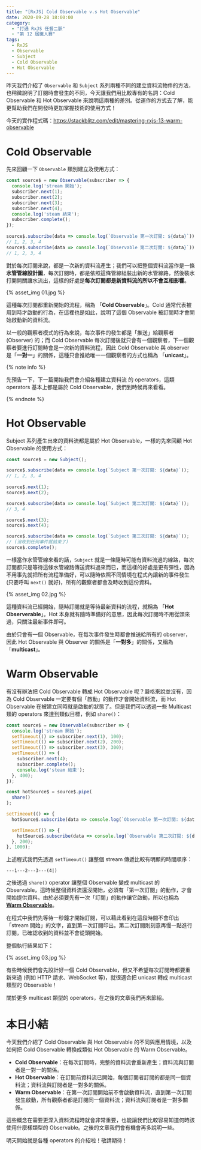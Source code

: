 ```yaml
---
title: "[RxJS] Cold Observable v.s Hot Observable"
date: 2020-09-28 18:00:00
category:
  - "打通 RxJS 任督二脈"
  - "第 12 屆鐵人賽"
tags:
  - RxJS
  - Observable
  - Subject
  - Cold Observable
  - Hot Observable
---
```


昨天我們介紹了 `Observable` 和 `Subject` 系列兩種不同的建立資料流物件的方法，也稍微說明了訂閱時會發生的不同，今天讓我們用比較專有的名詞：Cold Observable 和 Hot Observable 來說明這兩種的差別。從運作的方式去了解，能更幫助我們在開發時更加掌握技術的使用方式！

<!-- more -->

今天的實作程式碼：https://stackblitz.com/edit/mastering-rxjs-13-warm-observable

# Cold Observable

先來回顧一下 `Observable` 類別建立及使用方式：

```typescript
const source$ = new Observable(subscriber => {
  console.log('stream 開始');
  subscriber.next(1);
  subscriber.next(2);
  subscriber.next(3);
  subscriber.next(4);
  console.log('steam 結束');
  subscriber.complete();
});
 
source$.subscribe(data => console.log(`Observable 第一次訂閱: ${data}`));
// 1, 2, 3, 4
source$.subscribe(data => console.log(`Observable 第二次訂閱: ${data}`));
// 1, 2, 3, 4
```

對於每次訂閱來說，都是一次新的資料流產生；我們可以把整個資料流當作是一條**水管管線設計圖**，每次訂閱時，都是依照這條管線組裝出新的水管線路，然後裝水打開開關讓水流出，這樣的好處是**每次訂閱都是新資料流的所以不會互相影響**。

{% asset_img 01.jpg %}

這種每次訂閱都重新開始的流程，稱為 「**Cold Observable**」。Cold 通常代表被用到時才啟動的行為，在這裡也是如此，說明了這個 Observable 被訂閱時才會開始啟動新的資料流。

以一般的觀察者模式的行為來說，每次事件的發生都是「推送」給觀察者 (Observer) 的；而 Cold Observable 每次訂閱後就只會有一個觀察者，下一個觀察者要進行訂閱時會是一次新的資料流程，因此 Cold Observable 與 observer 是「**一對一**」的關係，這種只會推給唯一一個觀察者的方式也稱為 「**unicast**」。

{% note info %}

先預告一下，下一篇開始我們會介紹各種建立資料流 的 operators，這類 operators 基本上都是屬於 Cold Observable，我們到時候再來看看。

{% endnote %}

# Hot Observable

Subject 系列產生出來的資料流都是屬於 Hot Observable，一樣的先來回顧 Hot Observable 的使用方式：

```typescript
const source$ = new Subject();

source$.subscribe(data => console.log(`Subject 第一次訂閱: ${data}`));
// 1, 2, 3, 4
  
source$.next(1);
source$.next(2);

source$.subscribe(data => console.log(`Subject 第二次訂閱: ${data}`));
// 3, 4

source$.next(3);
source$.next(4);

source$.subscribe(data => console.log(`Subject 第三次訂閱: ${data}`));
// (沒收到任何事件就結束了)
source$.complete();
```

一樣當作水管管線來看的話，`Subject` 就是一條隨時可能有資料流過的線路，每次訂閱都只是等待這條水管線路傳送資料過來而已，而這樣的好處是更有彈性，因為不用事先就把所有流程準備好，可以隨時依照不同情境在程式內讓新的事件發生 (只要呼叫 `next()` 就好)，所有的觀察者都會及時收到這份資料。

{% asset_img 02.jpg %}

這種資料流已經開始，隨時訂閱就是等待最新資料的流程，就稱為 「**Hot Observerable**」。Hot 本身就有隨時準備好的意思，因此每次訂閱時不用從頭來過，只關注最新事件即可。

由於只會有一個 Observable，在每次事件發生時都會推送給所有的 observer，因此 Hot Observable 與 Observer 的關係是「**一對多**」的關係，又稱為 「**multicast**」。

# Warm Observable

有沒有辦法把 Cold Observable 轉成 Hot Observable 呢？嚴格來說並沒有，因為 Cold Observable 一定要有個「啟動」的動作才會開始資料流，而 Hot Observable 在被建立同時就是啟動的狀態了。但是我們可以透過一些 Multicast 類的 operators 來達到類似目標，例如 `share()`：

```typescript
const source$ = new Observable(subscriber => {
  console.log('stream 開始');
  setTimeout(() => subscriber.next(1), 100);
  setTimeout(() => subscriber.next(2), 200);
  setTimeout(() => subscriber.next(3), 300);
  setTimeout(() => {
    subscriber.next(4);
    subscriber.complete();
    console.log('steam 結束');
  }, 400);
});

const hotSource$ = source$.pipe(
  share()
);

setTimeout(() => {
  hotSource$.subscribe(data => console.log(`Observable 第一次訂閱: ${data}`));

  setTimeout(() => {
    hotSource$.subscribe(data => console.log(`Observable 第二次訂閱: ${data}`));
  }, 200);
}, 1000);
```

上述程式我們先透過 `setTimeout()` 讓整個 stream 傳遞比較有明顯的時間順序：

```
---1---2---3---(4|)
```

之後透過 `share()` operator 讓整個 Observable 變成 multicast 的 Observable，這時候整個資料流還沒開始，必須有「第一次訂閱」的動作，才會開始提供資料。由於必須要先有一次「訂閱」的動作讓它啟動，所以也稱為 **<u>Warm Observable</u>**。

在程式中我們先等待一秒鐘才開始訂閱，可以藉此看到在這段時間不會印出「stream 開始」的文字，直到第一次訂閱印出。第二次訂閱則刻意再慢一點進行訂閱，已確認收到的資料並不會從頭開始。

整個執行結果如下：

{% asset_img 03.jpg %}

有些時候我們會先設計好一個 Cold Observable，但又不希望每次訂閱時都要重新來過 (例如 HTTP 請求、WebSocket 等)，就很適合把 unicast 轉成 multicast 類型的 Observable！

關於更多 multicast 類型的 operators，在之後的文章我們再來節紹。

# 本日小結

今天我們介紹了 Cold Observable 與 Hot Observable 的不同與應用情境，以及如何把 Cold Observable 轉換成類似 Hot Observable 的 Warm Observable。

- **Cold Observable**：在每次訂閱時，完整的資料流會重新產生；資料流與訂閱者是一對一的關係。
- **Hot Observable**：在訂閱前資料流已開始，每個訂閱者訂閱的都是同一個資料流；資料流與訂閱者是一對多的關係。
- **Warm Observable**：在第一次訂閱開始前不會啟動資料流，直到第一次訂閱發生啟動，所有觀察者都是訂閱同一個資料流；資料流與訂閱者是一對多關係。

這些概念在需要更深入資料流程時就會非常重要，也能讓我們比較容易知道何時該使用什麼樣類型的 Observable。之後的文章我們會有機會再多說明一些。

明天開始就是各種 operators 的介紹啦！敬請期待！



